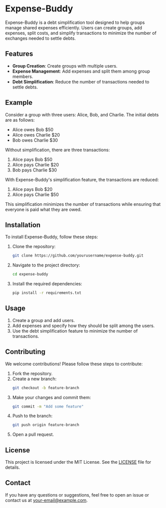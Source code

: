 # Expense-Buddy

Expense-Buddy is a debt simplification tool designed to help groups manage shared expenses efficiently. Users can create groups, add expenses, split costs, and simplify transactions to minimize the number of exchanges needed to settle debts.

## Features

- **Group Creation**: Create groups with multiple users.
- **Expense Management**: Add expenses and split them among group members.
- **Debt Simplification**: Reduce the number of transactions needed to settle debts.

## Example

Consider a group with three users: Alice, Bob, and Charlie. The initial debts are as follows:
- Alice owes Bob $50
- Alice owes Charlie $20
- Bob owes Charlie $30

Without simplification, there are three transactions:
1. Alice pays Bob $50
2. Alice pays Charlie $20
3. Bob pays Charlie $30

With Expense-Buddy's simplification feature, the transactions are reduced:
1. Alice pays Bob $20
2. Alice pays Charlie $50

This simplification minimizes the number of transactions while ensuring that everyone is paid what they are owed.

## Installation

To install Expense-Buddy, follow these steps:

1. Clone the repository:
    ```bash
    git clone https://github.com/yourusername/expense-buddy.git
    ```
2. Navigate to the project directory:
    ```bash
    cd expense-buddy
    ```
3. Install the required dependencies:
    ```bash
    pip install -r requirements.txt
    ```

## Usage

1. Create a group and add users.
2. Add expenses and specify how they should be split among the users.
3. Use the debt simplification feature to minimize the number of transactions.

## Contributing

We welcome contributions! Please follow these steps to contribute:

1. Fork the repository.
2. Create a new branch:
    ```bash
    git checkout -b feature-branch
    ```
3. Make your changes and commit them:
    ```bash
    git commit -m "Add some feature"
    ```
4. Push to the branch:
    ```bash
    git push origin feature-branch
    ```
5. Open a pull request.

## License

This project is licensed under the MIT License. See the [LICENSE](LICENSE) file for details.

## Contact

If you have any questions or suggestions, feel free to open an issue or contact us at your-email@example.com.
